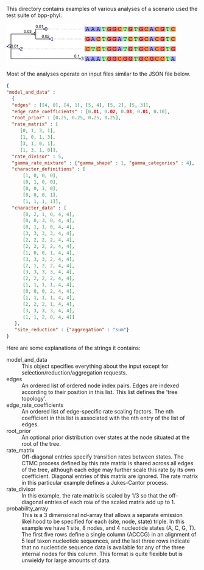 This directory contains examples of various analyses of
a scenario used the test suite of bpp-phyl.

![tree figure](treefig.png)

Most of the analyses operate on input files similar to the JSON file below.

```json
{
"model_and_data" :
  {
  "edges" : [[4, 0], [4, 1], [5, 4], [5, 2], [5, 3]],
  "edge_rate_coefficients" : [0.01, 0.02, 0.03, 0.01, 0.10],
  "root_prior" : [0.25, 0.25, 0.25, 0.25],
  "rate_matrix" : [
	 [0, 1, 3, 1],
	 [1, 0, 1, 3],
	 [3, 1, 0, 1],
	 [1, 3, 1, 0]],
  "rate_divisor" : 5,
  "gamma_rate_mixture" : {"gamma_shape" : 1, "gamma_categories" : 4},
  "character_definitions" : [
	  [1, 0, 0, 0],
	  [0, 1, 0, 0],
	  [0, 0, 1, 0],
	  [0, 0, 0, 1],
	  [1, 1, 1, 1]],
  "character_data" : [
	  [0, 2, 1, 0, 4, 4],
	  [0, 0, 3, 0, 4, 4],
	  [0, 1, 1, 0, 4, 4],
	  [3, 3, 3, 3, 4, 4],
	  [2, 2, 2, 2, 4, 4],
	  [2, 2, 2, 2, 4, 4],
	  [1, 0, 0, 1, 4, 4],
	  [3, 3, 3, 2, 4, 4],
	  [2, 1, 2, 2, 4, 4],
	  [3, 3, 3, 3, 4, 4],
	  [2, 2, 2, 2, 4, 4],
	  [1, 1, 1, 1, 4, 4],
	  [0, 0, 0, 2, 4, 4],
	  [1, 1, 1, 1, 4, 4],
	  [2, 2, 2, 1, 4, 4],
	  [3, 3, 3, 3, 4, 4],
	  [1, 1, 2, 0, 4, 4]]
   },
   "site_reduction" : {"aggregation" : "sum"}
}
```

Here are some explanations of the strings it contains:
<dl>

<dt>model_and_data</dt>
<dd>
This object specifies everything about the input except
for selection/reduction/aggregation requests.
</dd>

<dt>edges</dt>
<dd>
An ordered list of ordered node index pairs.
Edges are indexed according to their position in this list.
This list defines the 'tree topology'.
</dd>

<dt>edge_rate_coefficients</dt>
<dd>
An ordered list of edge-specific rate scaling factors.
The nth coefficient in this list is associated with the nth
entry of the list of edges.
</dd>

<dt>root_prior</dt>
<dd>
An optional prior distribution over states at the node
situated at the root of the tree.
</dd>

<dt>rate_matrix</dt>
<dd>
Off-diagonal entries specify transition rates between states.
The CTMC process defined by this rate matrix is shared across
all edges of the tree, although each edge may further scale this rate
by its own coefficient.
Diagonal entries of this matrix are ignored.
The rate matrix in this particular example defines a Jukes-Cantor process.
</dd>

<dt>rate_divisor</dt>
<dd>
In this example, the rate matrix is scaled by 1/3
so that the off-diagonal entries of each row of the scaled matrix
add up to 1.
</dd>

<dt>probability_array</dt>
<dd>
This is a 3 dimensional nd-array that allows a separate
emission likelihood to be specified for each (site, node, state) triple.
In this example we have 1 site, 8 nodes, and 4 nucleotide states (A, C, G, T).
The first five rows define a single column (ACCCG)
in an alignment of 5 leaf taxon nucleotide sequences,
and the last three rows indicate that no nucleotide sequence data is available
for any of the three internal nodes for this column.
This format is quite flexible but is unwieldy for large amounts of data.
</dd>

</dl>
